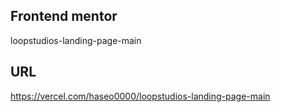 ## Frontend mentor

loopstudios-landing-page-main

## URL

https://vercel.com/haseo0000/loopstudios-landing-page-main
